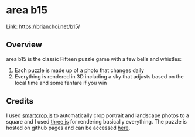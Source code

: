 # area b15

Link: https://brianchoi.net/b15/

## Overview

area b15 is the classic Fifteen puzzle game with a few bells and whistles:

  1. Each puzzle is made up of a photo that changes daily
  1. Everything is rendered in 3D including a sky that adjusts based on the local time and some fanfare if you win
  
## Credits

I used [smartcrop.js](https://github.com/jwagner/smartcrop.js/) to automatically crop portrait and landscape photos to a square and I used [three.js](https://threejs.org/) for rendering basically everything. The puzzle is hosted on github pages and can be accessed [here](https://brianchoi.net/b15/).
